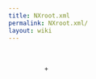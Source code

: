 ```yaml
---
title: NXroot.xml
permalink: NXroot.xml/
layout: wiki
---
```


<?xml version="1.0" encoding="UTF-8"?>
<NXroot file_name="{File name of original NeXus file}" file_time="{Date and time of file creation}" 
   file_update_time="{Date and time of last file change at close}" 
   NeXus_version="{Version of NeXus API used in writing the file}" 
   HDF_version="?" HDF5_version="?" XML_version="?" 
   creator="{facility or program where file originated}?">  
`      `<NXentry name="{entry name}">  
`          +`  
`      `</NXentry>  
</NXroot>

